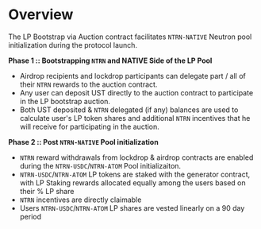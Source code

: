 # Overview

The LP Bootstrap via Auction contract facilitates `NTRN-NATIVE` Neutron pool initialization during the protocol launch.

**Phase 1 :: Bootstrapping `NTRN` and NATIVE Side of the LP Pool**

- Airdrop recipients and lockdrop participants can delegate part / all of their `NTRN` rewards to the auction contract.
- Any user can deposit UST directly to the auction contract to participate in the LP bootstrap auction.
- Both UST deposited & `NTRN` delegated (if any) balances are used to calculate user's LP token shares and additional `NTRN` incentives that he will receive for participating in the auction.

**Phase 2 :: Post `NTRN-NATIVE` Pool initialization**

- `NTRN` reward withdrawals from lockdrop & airdrop contracts are enabled during the `NTRN-USDC`/`NTRN-ATOM` Pool initializaiton.
- `NTRN-USDC`/`NTRN-ATOM` LP tokens are staked with the generator contract, with LP Staking rewards allocated equally among the users based on their % LP share
- `NTRN` incentives are directly claimable
- Users `NTRN-USDC`/`NTRN-ATOM` LP shares are vested linearly on a 90 day period